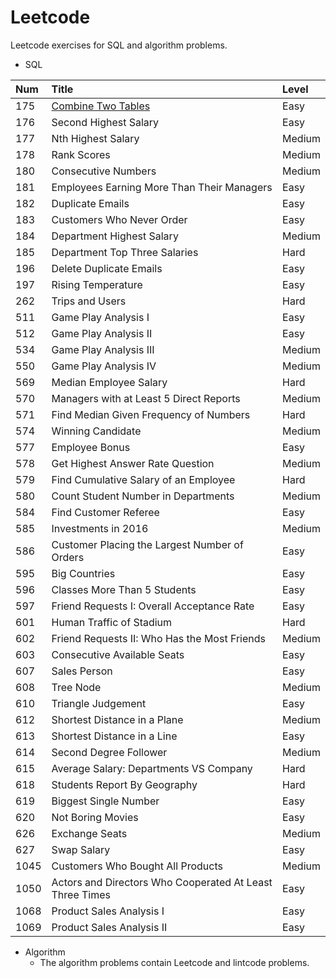 # Leetcode
Leetcode exercises for SQL and algorithm problems.
* SQL

|Num|Title|Level|
|:---|:---|:---|
|175|[Combine Two Tables](SQL/175_Combine_Two_Tables.sql)|Easy|
|176|Second Highest Salary|Easy|
|177|Nth Highest Salary|Medium|
|178|Rank Scores|Medium|
|180|Consecutive Numbers|Medium|
|181|Employees Earning More Than Their Managers|Easy|
|182|Duplicate Emails|Easy|
|183|Customers Who Never Order|Easy|
|184|Department Highest Salary|Medium|
|185|Department Top Three Salaries|Hard|
|196|Delete Duplicate Emails|Easy|
|197|Rising Temperature|Easy|
|262|Trips and Users|Hard|
|511|Game Play Analysis I|Easy|
|512|Game Play Analysis II|Easy|
|534|Game Play Analysis III|Medium|
|550|Game Play Analysis IV|Medium|
|569|Median Employee Salary|Hard|
|570|Managers with at Least 5 Direct Reports|Medium|
|571|Find Median Given Frequency of Numbers|Hard|
|574|Winning Candidate|Medium|
|577|Employee Bonus|Easy|
|578|Get Highest Answer Rate Question|Medium|
|579|Find Cumulative Salary of an Employee|Hard|
|580|Count Student Number in Departments|Medium|
|584|Find Customer Referee|Easy|
|585|Investments in 2016|Medium|
|586|Customer Placing the Largest Number of Orders|Easy|
|595|Big Countries|Easy|
|596|Classes More Than 5 Students|Easy|
|597|Friend Requests I: Overall Acceptance Rate|Easy|
|601|Human Traffic of Stadium|Hard|
|602|Friend Requests II: Who Has the Most Friends|Medium|
|603|Consecutive Available Seats|Easy|
|607|Sales Person|Easy|
|608|Tree Node|Medium|
|610|Triangle Judgement|Easy|
|612|Shortest Distance in a Plane|Medium|
|613|Shortest Distance in a Line|Easy|
|614|Second Degree Follower|Medium|
|615|Average Salary: Departments VS Company|Hard|
|618|Students Report By Geography|Hard|
|619|Biggest Single Number|Easy|
|620|Not Boring Movies|Easy|
|626|Exchange Seats|Medium|
|627|Swap Salary|Easy|
|1045|Customers Who Bought All Products|Medium|
|1050|Actors and Directors Who Cooperated At Least Three Times|Easy|
|1068|Product Sales Analysis I|Easy|
|1069|Product Sales Analysis II|Easy|

* Algorithm
    * The algorithm problems contain Leetcode and lintcode problems.
